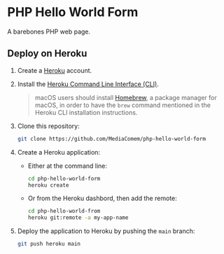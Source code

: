 # PHP Hello World Form

A barebones PHP web page.

## Deploy on Heroku

1. Create a [Heroku][heroku] account.
2. Install the [Heroku Command Line Interface (CLI)][heroku-cli].

   > macOS users should install [Homebrew][homebrew], a package manager for
   > macOS, in order to have the `brew` command mentioned in the Heroku CLI
   > installation instructions.
3. Clone this repository:

   ```bash
   git clone https://github.com/MediaComem/php-hello-world-form
   ```
4. Create a Heroku application:
   * Either at the command line:

     ```bash
     cd php-hello-world-form
     heroku create
     ```
   * Or from the Heroku dashbord, then add the remote:

     ```bash
     cd php-hello-world-from
     heroku git:remote -a my-app-name
     ```
5. Deploy the application to Heroku by pushing the `main` branch:

   ```bash
   git push heroku main
   ```

[heroku]: https://www.heroku.com
[heroku-cli]: https://devcenter.heroku.com/articles/heroku-cli
[homebrew]: https://brew.sh
